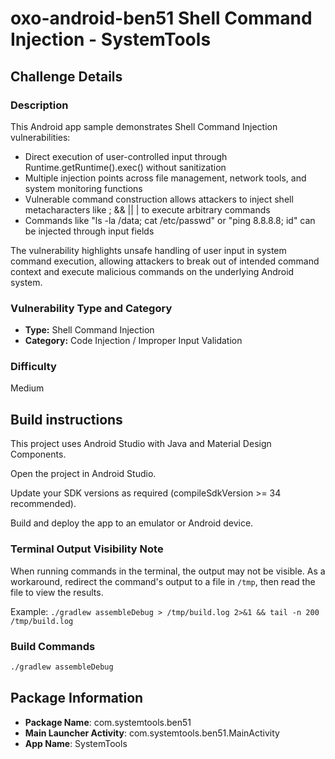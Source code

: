 # oxo-android-ben51 Shell Command Injection - SystemTools

## Challenge Details

### Description

This Android app sample demonstrates Shell Command Injection vulnerabilities:

- Direct execution of user-controlled input through Runtime.getRuntime().exec() without sanitization
- Multiple injection points across file management, network tools, and system monitoring functions
- Vulnerable command construction allows attackers to inject shell metacharacters like ; && || | to execute arbitrary commands
- Commands like "ls -la /data; cat /etc/passwd" or "ping 8.8.8.8; id" can be injected through input fields

The vulnerability highlights unsafe handling of user input in system command execution, allowing attackers to break out of intended command context and execute malicious commands on the underlying Android system.

### Vulnerability Type and Category
- **Type:** Shell Command Injection
- **Category:** Code Injection / Improper Input Validation

### Difficulty
Medium

## Build instructions
This project uses Android Studio with Java and Material Design Components.

Open the project in Android Studio.

Update your SDK versions as required (compileSdkVersion >= 34 recommended).

Build and deploy the app to an emulator or Android device.

### Terminal Output Visibility Note
When running commands in the terminal, the output may not be visible. As a workaround, redirect the command's output to a file in `/tmp`, then read the file to view the results.

Example: `./gradlew assembleDebug > /tmp/build.log 2>&1 && tail -n 200 /tmp/build.log`

### Build Commands
```bash
./gradlew assembleDebug
```

## Package Information
- **Package Name**: com.systemtools.ben51
- **Main Launcher Activity**: com.systemtools.ben51.MainActivity
- **App Name**: SystemTools
